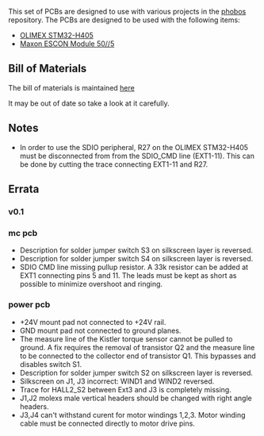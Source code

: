 This set of PCBs are designed to use with various projects in the
[phobos](https://github.com/oliverlee/phobos) repository. The PCBs are designed
to be used with the following items:
- [OLIMEX STM32-H405](https://www.olimex.com/Products/ARM/ST/STM32-H405/)
- [Maxon ESCON Module 50//5](http://www.maxonmotor.com/maxon/view/product/control/4-Q-Servokontroller/438725)

## Bill of Materials
The bill of materials is maintained [here](https://docs.google.com/spreadsheets/d/1CJe4dBAEXy64Y3e8YSP1X_Nll6x3aowWz7-QJbUk4VQ/edit?usp=sharing)

It may be out of date so take a look at it carefully.

## Notes
- In order to use the SDIO peripheral, R27 on the OLIMEX STM32-H405 must be
  disconnected from from the SDIO_CMD line (EXT1-11). This can be done by
  cutting the trace connecting EXT1-11 and R27.

## Errata
### v0.1
### mc pcb
- Description for solder jumper switch S3 on silkscreen layer is reversed.
- Description for solder jumper switch S4 on silkscreen layer is reversed.
- SDIO CMD line missing pullup resistor. A 33k resistor can be added at EXT1
  connecting pins 5 and 11. The leads must be kept as short as possible to
  minimize overshoot and ringing.

### power pcb
- +24V mount pad not connected to +24V rail.
- GND mount pad not connected to ground planes.
- The measure line of the Kistler torque sensor cannot be pulled to ground. A
  fix requires the removal of transistor Q2 and the measure line to be connected
  to the collector end of transistor Q1. This bypasses and disables switch S1.
- Description for solder jumper switch S2 on silkscreen layer is reversed.
- Silkscreen on J1, J3 incorrect: WIND1 and WIND2 reversed.
- Trace for HALL2_S2 between Ext3 and J3 is completely missing.
- J1,J2 molexs male vertical headers should be changed with right angle headers.
- J3,J4 can't withstand curent for motor windings 1,2,3. Motor winding cable must be connected directly to motor drive pins.